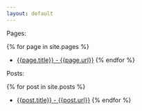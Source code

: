 ```yaml
---
layout: default
---
```


Pages:

{% for page in site.pages %}
- [{{page.title}} - {{page.url}}]({{page.url}})
{% endfor %}

Posts:

{% for post in site.posts %}
- [{{post.title}} - {{post.url}}]({{post.url}})
{% endfor %}